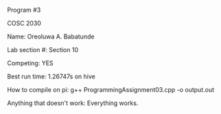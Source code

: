 Program #3

COSC 2030

Name: Oreoluwa A. Babatunde

Lab section #: Section 10

Competing: YES

Best run time: 1.26747s on hive

How to compile on pi:  g++ ProgrammingAssignment03.cpp -o output.out

Anything that doesn't work: Everything works.
